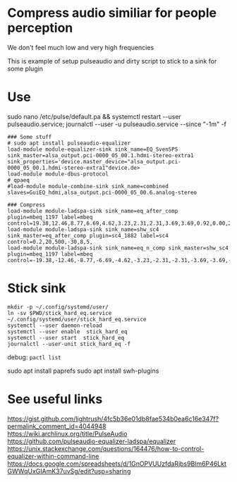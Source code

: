 # Compress audio similiar for people perception
We don't feel much low and very high frequencies

This is example of setup pulseaudio and dirty script to stick to a sink for some plugin

# Use

sudo nano /etc/pulse/default.pa && systemctl restart --user pulseaudio.service; journalctl --user -u pulseaudio.service --since "-1m" -f

```pa
### Some stuff
# sudo apt install pulseaudio-equalizer
load-module module-equalizer-sink sink_name=EQ_SvenSPS sink_master=alsa_output.pci-0000_05_00.1.hdmi-stereo-extra1 sink_properties='device.master_device="alsa_output.pci-0000_05_00.1.hdmi-stereo-extra1"device.de>
load-module module-dbus-protocol
# qpaeq
#load-module module-combine-sink sink_name=combined slaves=GuiEQ_hdmi,alsa_output.pci-0000_05_00.6.analog-stereo

### Compress
load-module module-ladspa-sink sink_name=eq_after_comp plugin=mbeq_1197 label=mbeq control=19.38,12.46,8.77,6.69,4.62,3.23,2.31,2.31,3.69,3.69,0.92,0.00,2.77,9.23,30.00
load-module module-ladspa-sink sink_name=shw_sc4 sink_master=eq_after_comp plugin=sc4_1882 label=sc4 control=0.2,20,500,-30,8,5,
load-module module-ladspa-sink sink_name=eq_n_comp sink_master=shw_sc4 plugin=mbeq_1197 label=mbeq control=-19.38,-12.46,-8.77,-6.69,-4.62,-3.23,-2.31,-2.31,-3.69,-3.69,-0.92,0.00,-2.77,-9.23,-30.00

```

# Stick sink

```shell
mkdir -p ~/.config/systemd/user/
ln -sv $PWD/stick_hard_eq.service ~/.config/systemd/user/stick_hard_eq.service
systemctl --user daemon-reload
systemctl --user enable  stick_hard_eq
systemctl --user start  stick_hard_eq
journalctl --user-unit stick_hard_eq -f
```

debug: `pactl list`

sudo apt install paprefs
sudo apt install swh-plugins

# See useful links

https://gist.github.com/lightrush/4fc5b36e01db8fae534b0ea6c16e347f?permalink_comment_id=4044948  
https://wiki.archlinux.org/title/PulseAudio  
https://github.com/pulseaudio-equalizer-ladspa/equalizer  
https://unix.stackexchange.com/questions/164476/how-to-control-equalizer-within-command-line
https://docs.google.com/spreadsheets/d/1GnOPVUUzfdaRjbs9BIm6P46LktGWWqUxGIAmK37uvSg/edit?usp=sharing  
